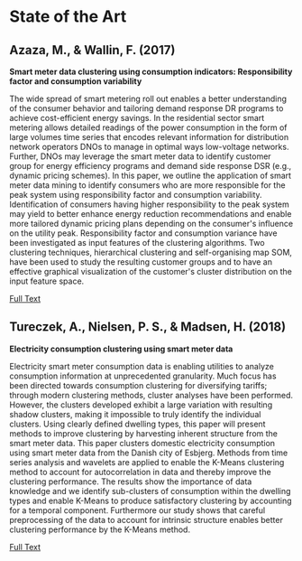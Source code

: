 State of the Art
==============================

Azaza, M., & Wallin, F. (2017)
------------------------------

**Smart meter data clustering using consumption indicators: Responsibility factor and consumption variability**

The wide spread of smart metering roll out enables a better understanding of the consumer behavior and tailoring demand response DR programs to achieve cost-efficient energy savings. In the residential sector smart metering allows detailed readings of the power consumption in the form of large volumes time series that encodes relevant information for distribution network operators DNOs to manage in optimal ways low-voltage networks. Further, DNOs may leverage the smart meter data to identify customer group for energy efficiency programs and demand side response DSR (e.g., dynamic pricing schemes). In this paper, we outline the application of smart meter data mining to identify consumers who are more responsible for the peak system using responsibility factor and consumption variability. Identification of consumers having higher responsibility to the peak system may yield to better enhance energy reduction recommendations and enable more tailored dynamic pricing plans depending on the consumer's influence on the utility peak. Responsibility factor and consumption variance have been investigated as input features of the clustering algorithms. Two clustering techniques, hierarchical clustering and self-organising map SOM, have been used to study the resulting customer groups and to have an effective graphical visualization of the customer's cluster distribution on the input feature space.

[Full Text](https://github.com/CrazyHooch1/smartmeter/blob/master/references/Azaza%2C%20Wallin%20-%202017%20-%20Smart%20meter%20data%20clustering%20using%20consumption%20indicators%20Responsibility%20factor%20and%20consumption%20variability.pdf)

Tureczek, A., Nielsen, P. S., & Madsen, H. (2018)
------------------------------

**Electricity consumption clustering using smart meter data**

Electricity smart meter consumption data is enabling utilities to analyze consumption information at unprecedented granularity. Much focus has been directed towards consumption clustering for diversifying tariffs; through modern clustering methods, cluster analyses have been performed. However, the clusters developed exhibit a large variation with resulting shadow clusters, making it impossible to truly identify the individual clusters. Using clearly defined dwelling types, this paper will present methods to improve clustering by harvesting inherent structure from the smart meter data. This paper clusters domestic electricity consumption using smart meter data from the Danish city of Esbjerg. Methods from time series analysis and wavelets are applied to enable the K-Means clustering method to account for autocorrelation in data and thereby improve the clustering performance. The results show the importance of data knowledge and we identify sub-clusters of consumption within the dwelling types and enable K-Means to produce satisfactory clustering by accounting for a temporal component. Furthermore our study shows that careful preprocessing of the data to account for intrinsic structure enables better clustering performance by the K-Means method.

[Full Text](https://github.com/CrazyHooch1/smartmeter/blob/master/references/Tureczek%2C%20Nielsen%2C%20Madsen%20-%202018%20-%20Electricity%20consumption%20clustering%20using%20smart%20meter%20data.pdf)
